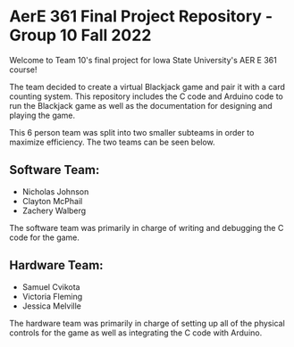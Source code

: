 # AerE 361 Final Project Repository - Group 10 Fall 2022

Welcome to Team 10's final project for Iowa State University's AER E 361 course!

The team decided to create a virtual Blackjack game and pair it with a card counting system. This repository includes the C code and Arduino code to run the Blackjack game as well as the documentation for designing and playing the game.

This 6 person team was split into two smaller subteams in order to maximize efficiency. The two teams can be seen below.

## Software Team:
- Nicholas Johnson
- Clayton McPhail
- Zachery Walberg

The software team was primarily in charge of writing and debugging the C code for the game.

## Hardware Team:
- Samuel Cvikota
- Victoria Fleming
- Jessica Melville

The hardware team was primarily in charge of setting up all of the physical controls for the game as well as integrating the C code with Arduino.

